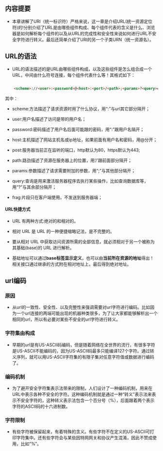## 内容提要

* 本章讲解了URI（统一标识符）严格来说，这一章是介绍URL(统一资源定位符)的!分别介绍了URL是由哪些组件构成、每个组件代表的含义是什么、浏览器是如何解析每个组件的以及从URL的完成性和安全性来说如何进行URL不安全字符进行转义。最后还简单介绍了URI的另一个子类URN（统一资源名）。

## URL的语法

* URL的语法描述的是URL由哪些组件构成，以及这些组件是怎么组合成一个URL，中间由什么符号连接，每个组件代表什么等！其格式如下：

```html

	<scheme>://<user>:<password>@<host>:<port>/<path>;<params>?<query>#<frag>

```

其中：

- scheme:方法描述了请求资源时用了什么协议，用“:”与url其它部分隔开；

- user:用户名描述了访问是带的用户名；

- password:密码描述了用户名后面可能跟的密码，用“:”跟用户名隔开；

- host:主机描述了网站主机名或ip地址，如果前面有用户名和密码，用@分开；
- post:服务器当前正在监听的端口，http默认为80，https默认为443;

- path:路劲描述了资源在服务器上的位置，用‘/’跟前面部分隔开；

- params:参数描述了请求需要附加的参数，用“;”与其他部分隔开；

- query:查询是用来激活服务器程序去执行某些操作，比如查询数据库等，用“?”与其余部分隔开；

- frag:片段只在客户端使用，不发送到服务器端；

#### URL快捷方式

- URL 有两种方式:绝对的和相对的。

- 相对 URL 是 URL 的一种便捷缩略记法，是不完整的。
- 要从相对 URL 中获取访问资源所需的全部信息，就必须相对于另一个被称为其基础(base)的 URL 进行解析。
- 基础地址可以通过**base标签显示定义**，也可以由**当前所在资源的地址**得出！相关接口通过继承的方式附在相对地址上，最后得到绝对地址。

## url编码

### 原因

- 从url的一致性、安全性、以及完整性来强调需要对url字符进行编码。比如因为一个url连接的两端可能出现的机器种类很多，为了让大家都能够解析出一个相同的url，所以有必要对某些不安全的url字符进行转义。

### 字符集由构成

- 早期的url是有US-ASCII码编码，但是随着网络在全世界的流行，有很多字符是US-ASCII不能编码的，因为US-ASCII码最多只能编译127个字符。通过转义序列，就可以用US-ASCII字符集的有限子集对任意字符值或数据进行编码了。

### 编码机制

- 为了避开安全字符集表示法带来的限制，人们设计了一种编码机制，用来在URL中表示各种不安全的字符。这种编码机制就是通过一种“转义”表示法来表示不安全字符的，这种转义表示法包含一个百分号（%），后面跟着两个表示字符的ASCII码的十六进制数。

### 字符限制

- 有些字符被保留起来，有着特殊的含义。有些字符不在定义的US-ASCII可打印字符集中。还有些字符会与某些因特网网关和协议产生混淆，因此不赞成使用，比如“%”。